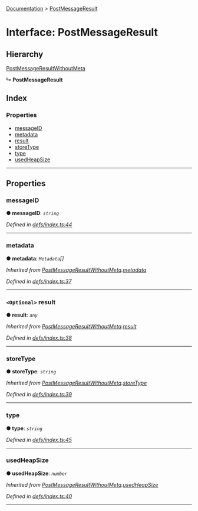 [Documentation](../README.md) > [PostMessageResult](../interfaces/postmessageresult.md)

# Interface: PostMessageResult

## Hierarchy

 [PostMessageResultWithoutMeta](postmessageresultwithoutmeta.md)

**↳ PostMessageResult**

## Index

### Properties

* [messageID](postmessageresult.md#messageid)
* [metadata](postmessageresult.md#metadata)
* [result](postmessageresult.md#result)
* [storeType](postmessageresult.md#storetype)
* [type](postmessageresult.md#type)
* [usedHeapSize](postmessageresult.md#usedheapsize)

---

## Properties

<a id="messageid"></a>

###  messageID

**● messageID**: *`string`*

*Defined in [defs/index.ts:44](https://github.com/badbatch/cachemap/blob/2e6445d/packages/core-worker/src/defs/index.ts#L44)*

___
<a id="metadata"></a>

###  metadata

**● metadata**: *`Metadata`[]*

*Inherited from [PostMessageResultWithoutMeta](postmessageresultwithoutmeta.md).[metadata](postmessageresultwithoutmeta.md#metadata)*

*Defined in [defs/index.ts:37](https://github.com/badbatch/cachemap/blob/2e6445d/packages/core-worker/src/defs/index.ts#L37)*

___
<a id="result"></a>

### `<Optional>` result

**● result**: *`any`*

*Inherited from [PostMessageResultWithoutMeta](postmessageresultwithoutmeta.md).[result](postmessageresultwithoutmeta.md#result)*

*Defined in [defs/index.ts:38](https://github.com/badbatch/cachemap/blob/2e6445d/packages/core-worker/src/defs/index.ts#L38)*

___
<a id="storetype"></a>

###  storeType

**● storeType**: *`string`*

*Inherited from [PostMessageResultWithoutMeta](postmessageresultwithoutmeta.md).[storeType](postmessageresultwithoutmeta.md#storetype)*

*Defined in [defs/index.ts:39](https://github.com/badbatch/cachemap/blob/2e6445d/packages/core-worker/src/defs/index.ts#L39)*

___
<a id="type"></a>

###  type

**● type**: *`string`*

*Defined in [defs/index.ts:45](https://github.com/badbatch/cachemap/blob/2e6445d/packages/core-worker/src/defs/index.ts#L45)*

___
<a id="usedheapsize"></a>

###  usedHeapSize

**● usedHeapSize**: *`number`*

*Inherited from [PostMessageResultWithoutMeta](postmessageresultwithoutmeta.md).[usedHeapSize](postmessageresultwithoutmeta.md#usedheapsize)*

*Defined in [defs/index.ts:40](https://github.com/badbatch/cachemap/blob/2e6445d/packages/core-worker/src/defs/index.ts#L40)*

___


